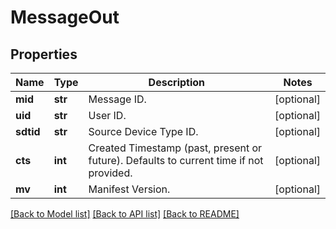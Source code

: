 # MessageOut

## Properties
Name | Type | Description | Notes
------------ | ------------- | ------------- | -------------
**mid** | **str** | Message ID. | [optional] 
**uid** | **str** | User ID. | [optional] 
**sdtid** | **str** | Source Device Type ID. | [optional] 
**cts** | **int** | Created Timestamp (past, present or future). Defaults to current time if not provided. | [optional] 
**mv** | **int** | Manifest Version. | [optional] 

[[Back to Model list]](../README.md#documentation-for-models) [[Back to API list]](../README.md#documentation-for-api-endpoints) [[Back to README]](../README.md)


